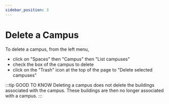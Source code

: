 ```yaml
---
sidebar_position: 3
---
```

# Delete a Campus

To delete a campus, from the left menu,

-   click on "Spaces" then "Campus" then "List campuses"
-   check the box of the campus to delete
-   click on the "Trash" icon at the top of the page to "Delete selected campuses"

:::tip GOOD TO KNOW
Deleting a campus does not delete the buildings associated with the campus. These buildings are then no longer associated with a campus.
:::
